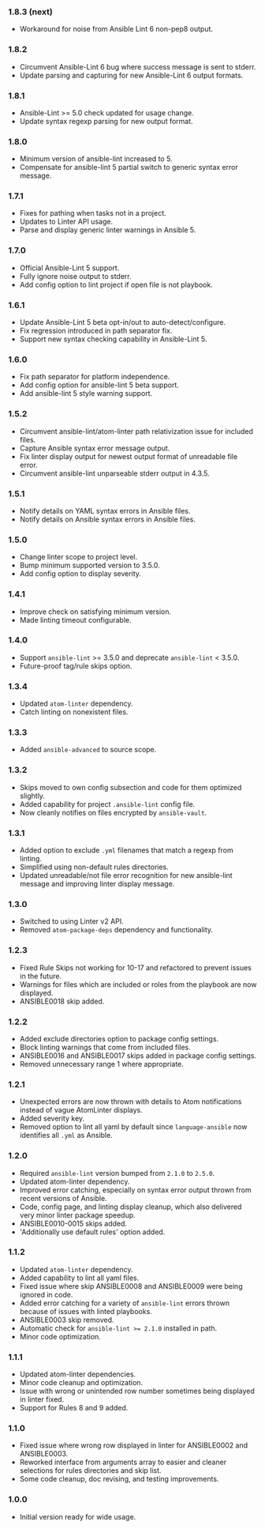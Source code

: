 ### 1.8.3 (next)
- Workaround for noise from Ansible Lint 6 non-pep8 output.

### 1.8.2
- Circumvent Ansible-Lint 6 bug where success message is sent to stderr.
- Update parsing and capturing for new Ansible-Lint 6 output formats.

### 1.8.1
- Ansible-Lint >= 5.0 check updated for usage change.
- Update syntax regexp parsing for new output format.

### 1.8.0
- Minimum version of ansible-lint increased to 5.
- Compensate for ansible-lint 5 partial switch to generic syntax error message.

### 1.7.1
- Fixes for pathing when tasks not in a project.
- Updates to Linter API usage.
- Parse and display generic linter warnings in Ansible 5.

### 1.7.0
- Official Ansible-Lint 5 support.
- Fully ignore noise output to stderr.
- Add config option to lint project if open file is not playbook.

### 1.6.1
- Update Ansible-Lint 5 beta opt-in/out to auto-detect/configure.
- Fix regression introduced in path separator fix.
- Support new syntax checking capability in Ansible-Lint 5.

### 1.6.0
- Fix path separator for platform independence.
- Add config option for ansible-lint 5 beta support.
- Add ansible-lint 5 style warning support.

### 1.5.2
- Circumvent ansible-lint/atom-linter path relativization issue for included files.
- Capture Ansible syntax error message output.
- Fix linter display output for newest output format of unreadable file error.
- Circumvent ansible-lint unparseable stderr output in 4.3.5.

### 1.5.1
- Notify details on YAML syntax errors in Ansible files.
- Notify details on Ansible syntax errors in Ansible files.

### 1.5.0
- Change linter scope to project level.
- Bump minimum supported version to 3.5.0.
- Add config option to display severity.

### 1.4.1
- Improve check on satisfying minimum version.
- Made linting timeout configurable.

### 1.4.0
- Support `ansible-lint` >= 3.5.0 and deprecate `ansible-lint` < 3.5.0.
- Future-proof tag/rule skips option.

### 1.3.4
- Updated `atom-linter` dependency.
- Catch linting on nonexistent files.

### 1.3.3
- Added `ansible-advanced` to source scope.

### 1.3.2
- Skips moved to own config subsection and code for them optimized slightly.
- Added capability for project `.ansible-lint` config file.
- Now cleanly notifies on files encrypted by `ansible-vault`.

### 1.3.1
- Added option to exclude `.yml` filenames that match a regexp from linting.
- Simplified using non-default rules directories.
- Updated unreadable/not file error recognition for new ansible-lint message and improving linter display message.

### 1.3.0
- Switched to using Linter v2 API.
- Removed `atom-package-deps` dependency and functionality.

### 1.2.3
- Fixed Rule Skips not working for 10-17 and refactored to prevent issues in the future.
- Warnings for files which are included or roles from the playbook are now displayed.
- ANSIBLE0018 skip added.

### 1.2.2
- Added exclude directories option to package config settings.
- Block linting warnings that come from included files.
- ANSIBLE0016 and ANSIBLE0017 skips added in package config settings.
- Removed unnecessary range 1 where appropriate.

### 1.2.1
- Unexpected errors are now thrown with details to Atom notifications instead of vague AtomLinter displays.
- Added severity key.
- Removed option to lint all yaml by default since `language-ansible` now identifies all `.yml` as Ansible.

### 1.2.0
- Required `ansible-lint` version bumped from `2.1.0` to `2.5.0`.
- Updated atom-linter dependency.
- Improved error catching, especially on syntax error output thrown from recent versions of Ansible.
- Code, config page, and linting display cleanup, which also delivered very minor linter package speedup.
- ANSIBLE0010-0015 skips added.
- 'Additionally use default rules' option added.

### 1.1.2
- Updated `atom-linter` dependency.
- Added capability to lint all yaml files.
- Fixed issue where skip ANSIBLE0008 and ANSIBLE0009 were being ignored in code.
- Added error catching for a variety of `ansible-lint` errors thrown because of issues with linted playbooks.
- ANSIBLE0003 skip removed.
- Automatic check for `ansible-lint >= 2.1.0` installed in path.
- Minor code optimization.

### 1.1.1
- Updated atom-linter dependencies.
- Minor code cleanup and optimization.
- Issue with wrong or unintended row number sometimes being displayed in linter fixed.
- Support for Rules 8 and 9 added.

### 1.1.0
- Fixed issue where wrong row displayed in linter for ANSIBLE0002 and ANSIBLE0003.
- Reworked interface from arguments array to easier and cleaner selections for rules directories and skip list.
- Some code cleanup, doc revising, and testing improvements.

### 1.0.0
- Initial version ready for wide usage.
